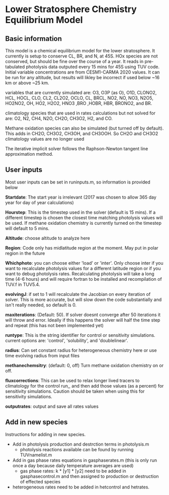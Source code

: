 # Lower Stratosphere Chemistry Equilibrium Model

## Basic information

This model is a chemical equilibrium model for the lower stratosphere. It currently is setup to conserve CL, BR, and N, at 45S. HOx species are not conserved, but should be fine over the course of a year. It reads in pre-tabulated photolysis data outputed every 15 mins for 45S using TUV code. Initial variable concentrations are from CESM1-CARMA 2020 values. It can be run for any altitude, but results will likley be incorrect if used below ~16 km or above ~25 km.

variables that are currently simulated are: O3, O3P (as O), O1D, CLONO2, HCL, HOCL, CLO, CL2, CL2O2, OCLO, CL, BRCL, NO2, NO, NO3, N2O5, HO2NO2, OH, HO2, H2O2, HNO3 ,BRO ,HOBR, HBR, BRONO2, and BR. 

climatology species that are used in rates calculations but not solved for are: O2, N2, CH4, N2O, CH2O, CH3O2, H2, and CO.

Methane oxidation species can also be simulated (but turned off by default). This adds in CH2O, CH3O2, CH3OH, and CH3OOH. So CH2O and CH3O2 climatology values are no longer used

The iterative implicit solver follows the Raphson-Newton tangent line approximation method.

## User inputs

Most user inputs can be set in runinputs.m, so information is provided below

**Startdate**: The start year is irrelevant (2017 was chosen to allow 365 day year for day of year calculations)

**Hourstep**: This is the timestep used in the solver (default is 15 mins). If a different timestep is chosen the closest time matching photolysis values will be used. If methane oxidation chemistry is currently turned on the timestep will default to 5 mins.

**Altitude**: choose altitude to analyze here

**Region**: Code only has midlatitude region at the moment. May put in polar region in the future

**Whichphoto**: you can choose either 'load' or 'inter'. Only choose inter if you want to recalculate photolysis values for a different latitude region or if you want to debug photolysis rates. Recalculating photolysis will take a long time (4-6 hours) and will require fortran to be installed and recompilation of TUV.f in TUV5.4.

**evolvingJ**: if set to 1 will recalculate the Jacobian on every iteration of solver. This is more accurate, but will slow down the code substantially and isn't really needed, so default is 0.

**maxiterations**: (Default: 50). If solver doesnt converge after 50 iterations it will throw and error. Ideally if this happens the solver will half the time step and repeat (this has not been implemented yet)

**runtype**: This is the string identifier for control or sensitivity simulations. current options are: 'control', 'solubility', and 'doublelinear'. 

**radius**: Can set constant radius for heterogeneous chemistry here or use time evolving radius from input files

**methanechemsitry**: (default: 0, off) Turn methane oxidation chemistry on or off. 

**fluxcorrections**: This can be used to relax longer lived tracers to climatology for the control run,, and then add those values (as a percent) for sensitivity simulations. Caution should be taken when using this for sensitivity simulations.

**outputrates**: output and save all rates values

## Add in new species

Instructions for adding in new species.

* Add in photolysis production and destrction terms in photolysis.m 
  * photolysis reactions available can be found by running TUVnamelist.m
* Add in gas phase rates equations in gasphaserates.m (this is only run once a day because daily temperature averages are used)
  * gas phase rates: k * [y1] * [y2] need to be added in gasphasecontrol.m and then assigned to production or destruction of effected species
* heterogeneous rates need to be added in hetcontrol and hetrates.

   

